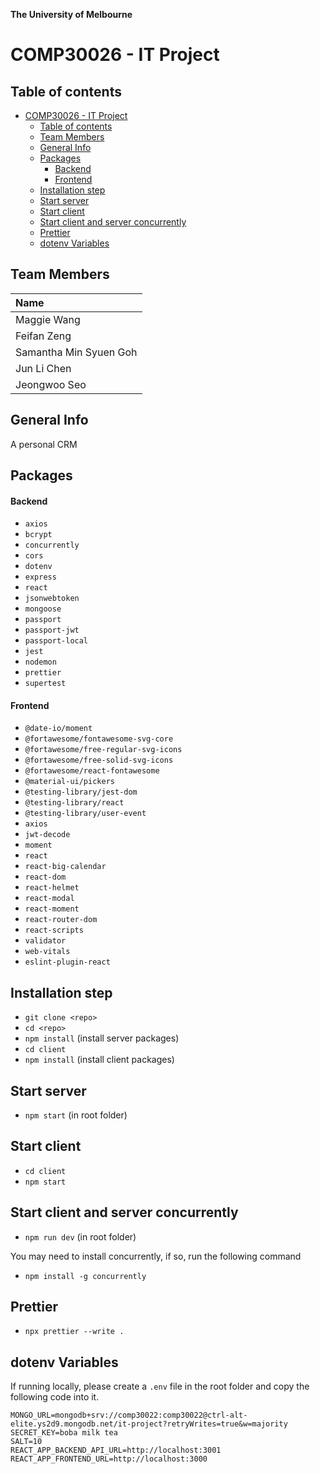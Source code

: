 **The University of Melbourne**

# COMP30026 - IT Project

## Table of contents

- [COMP30026 - IT Project](#comp30026---it-project)
  - [Table of contents](#table-of-contents)
  - [Team Members](#team-members)
  - [General Info](#general-info)
  - [Packages](#packages)
      - [Backend](#backend)
      - [Frontend](#frontend)
  - [Installation step](#installation-step)
  - [Start server](#start-server)
  - [Start client](#start-client)
  - [Start client and server concurrently](#start-client-and-server-concurrently)
  - [Prettier](#prettier)
  - [dotenv Variables](#dotenv-variables)

## Team Members

| Name                   |
| :--------------------- |
| Maggie Wang            |
| Feifan Zeng            |
| Samantha Min Syuen Goh |
| Jun Li Chen            |
| Jeongwoo Seo           |

## General Info

A personal CRM

## Packages

#### Backend

-   `axios`
-   `bcrypt`
-   `concurrently`
-   `cors`
-   `dotenv`
-   `express`
-   `react`
-   `jsonwebtoken`
-   `mongoose`
-   `passport`
-   `passport-jwt`
-   `passport-local`
-   `jest`
-   `nodemon`
-   `prettier`
-   `supertest`

#### Frontend

-   `@date-io/moment`
-   `@fortawesome/fontawesome-svg-core`
-   `@fortawesome/free-regular-svg-icons`
-   `@fortawesome/free-solid-svg-icons`
-   `@fortawesome/react-fontawesome`
-   `@material-ui/pickers`
-   `@testing-library/jest-dom`
-   `@testing-library/react`
-   `@testing-library/user-event`
-   `axios`
-   `jwt-decode`
-   `moment`
-   `react`
-   `react-big-calendar`
-   `react-dom`
-   `react-helmet`
-   `react-modal`
-   `react-moment`
-   `react-router-dom`
-   `react-scripts`
-   `validator`
-   `web-vitals`
-   `eslint-plugin-react`

## Installation step

-   `git clone <repo>`
-   `cd <repo>`
-   `npm install` (install server packages)
-   `cd client`
-   `npm install` (install client packages)

## Start server

-   `npm start` (in root folder)

## Start client

-   `cd client`
-   `npm start`

## Start client and server concurrently

-   `npm run dev` (in root folder)

You may need to install concurrently, if so, run the following command

-   `npm install -g concurrently`

## Prettier

-   `npx prettier --write .`

## dotenv Variables

If running locally, please create a `.env` file in the root folder and copy the following code into it.

```
MONGO_URL=mongodb+srv://comp30022:comp30022@ctrl-alt-elite.ys2d9.mongodb.net/it-project?retryWrites=true&w=majority
SECRET_KEY=boba milk tea
SALT=10
REACT_APP_BACKEND_API_URL=http://localhost:3001
REACT_APP_FRONTEND_URL=http://localhost:3000
```
